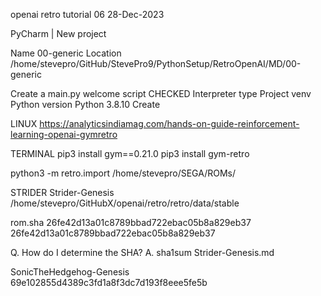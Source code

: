 openai retro tutorial 06
28-Dec-2023

PyCharm | New project

Name		00-generic
Location	/home/stevepro/GitHub/StevePro9/PythonSetup/RetroOpenAI/MD/00-generic

Create a main.py welcome script	CHECKED
Interpreter type			Project venv
Python version				Python 3.8.10
Create

LINUX
https://analyticsindiamag.com/hands-on-guide-reinforcement-learning-openai-gymretro


TERMINAL
pip3 install gym==0.21.0
pip3 install gym-retro

python3 -m retro.import /home/stevepro/SEGA/ROMs/



STRIDER
Strider-Genesis
/home/stevepro/GitHubX/openai/retro/retro/data/stable

rom.sha
26fe42d13a01c8789bbad722ebac05b8a829eb37
26fe42d13a01c8789bbad722ebac05b8a829eb37

Q. How do I determine the SHA?
A. sha1sum Strider-Genesis.md 


SonicTheHedgehog-Genesis
69e102855d4389c3fd1a8f3dc7d193f8eee5fe5b